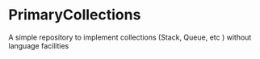 # PrimaryCollections
A simple repository to implement collections (Stack, Queue, etc ) without language facilities
